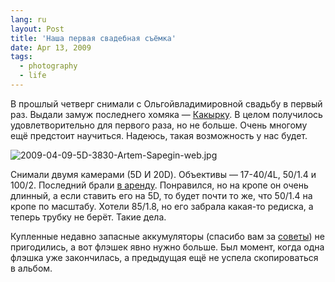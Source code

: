 ```yaml
---
lang: ru
layout: Post
title: 'Наша первая свадебная съёмка'
date: Apr 13, 2009
tags:
  - photography
  - life
---
```


В прошлый четверг снимали с Ольгойвладимировной свадьбу в первый раз. Выдали замуж последнего хомяка — [Какырку](http://kakirka.livejournal.com/). В целом получилось удовлетворительно для первого раза, но не больше. Очень многому ещё предстоит научиться. Надеюсь, такая возможность у нас будет.

![2009-04-09-5D-3830-Artem-Sapegin-web.jpg](upload://2009-04-09-5D-3830-Artem-Sapegin-web.jpg)

Снимали двумя камерами (5D И 20D). Объективы — 17-40/4L, 50/1.4 и 100/2. Последний брали [в аренду](http://rentaphoto.ru/ "Фотопрокат"). Понравился, но на кропе он очень длинный, а если ставить его на 5D, то будет почти то же, что 50/1.4 на кропе по масштабу. Хотели 85/1.8, но его забрала какая-то редиска, а теперь трубку не берёт. Такие дела.

Купленные недавно запасные аккумуляторы (спасибо вам за [советы](http://birdwatcher.ru/blog/3347/ "Запасные аккумуляторы для камеры")) не пригодились, а вот флэшек явно нужно больше. Был момент, когда одна флэшка уже закончилась, а предыдущая ещё не успела скопироваться в альбом.
